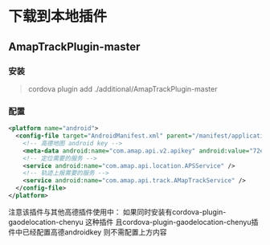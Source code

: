 # 下载到本地插件

## AmapTrackPlugin-master
### 安装
> cordova plugin add ./additional/AmapTrackPlugin-master
### 配置
```xml
<platform name="android">
  <config-file target="AndroidManifest.xml" parent="/manifest/application" mode="merge">
    <!-- 高德地图 android key -->
    <meta-data android:name="com.amap.api.v2.apikey" android:value="72ecd018b48e21a8e85d556b56765505" />
    <!-- 定位需要的服务 -->
    <service android:name="com.amap.api.location.APSService" />
    <!-- 轨迹上报需要的服务 -->
    <service android:name="com.amap.api.track.AMapTrackService" />
  </config-file>
</platform>
```
注意该插件与其他高德插件使用中：
如果同时安装有cordova-plugin-gaodelocation-chenyu 这种插件
且cordova-plugin-gaodelocation-chenyu插件中已经配置高德androidkey 则不需配置上方内容